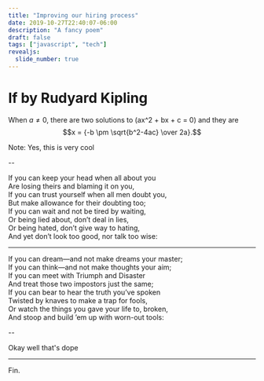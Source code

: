 ```yaml
---
title: "Improving our hiring process"
date: 2019-10-27T22:40:07-06:00
description: "A fancy poem"
draft: false
tags: ["javascript", "tech"]
revealjs:
  slide_number: true
---
```


# If by Rudyard Kipling

When $a \ne 0$, there are two solutions to \(ax^2 + bx + c = 0\) and they are
$$x = {-b \pm \sqrt{b^2-4ac} \over 2a}.$$

Note: Yes, this is very cool

--

If you can keep your head when all about you  
Are losing theirs and blaming it on you,  
If you can trust yourself when all men doubt you,  
But make allowance for their doubting too;  
If you can wait and not be tired by waiting,  
Or being lied about, don’t deal in lies,  
Or being hated, don’t give way to hating,  
And yet don’t look too good, nor talk too wise:

---

If you can dream—and not make dreams your master;  
If you can think—and not make thoughts your aim;  
If you can meet with Triumph and Disaster  
And treat those two impostors just the same;  
If you can bear to hear the truth you’ve spoken  
Twisted by knaves to make a trap for fools,  
Or watch the things you gave your life to, broken,  
And stoop and build ’em up with worn-out tools:

--

Okay well that's dope

---

Fin.
